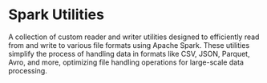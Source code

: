 # Spark Utilities

A collection of custom reader and writer utilities designed to efficiently read from and write to various file formats using Apache Spark. These utilities simplify the process of handling data in formats like CSV, JSON, Parquet, Avro, and more, optimizing file handling operations for large-scale data processing.
